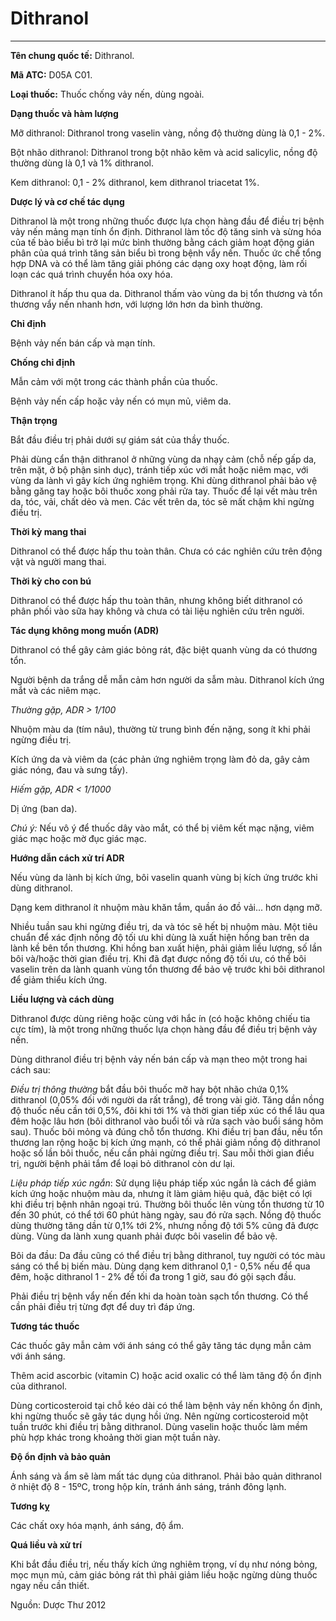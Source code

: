# Dithranol

---

**Tên chung quốc tế:** Dithranol.

**Mã ATC:** D05A C01.

**Loại thuốc:** Thuốc chống vảy nến, dùng ngoài.

**Dạng thuốc và hàm lượng**

Mỡ dithranol: Dithranol trong vaselin vàng, nồng độ thường dùng là 0,1 - 2%.

Bột nhão dithranol: Dithranol trong bột nhão kẽm và acid salicylic, nồng độ thường dùng là 0,1 và 1% dithranol.

Kem dithranol: 0,1 - 2% dithranol, kem dithranol triacetat 1%.

**Dược lý và cơ chế tác dụng**

Dithranol là một trong những thuốc được lựa chọn hàng đầu để điều trị bệnh vảy nến mảng mạn tính ổn định. Dithranol làm tốc độ tăng sinh và sừng hóa của tế bào biểu bì trở lại mức bình thường bằng cách giảm hoạt động gián phân của quá trình tăng sản biểu bì trong bệnh vẩy nến. Thuốc ức chế tổng hợp DNA và có thể làm tăng giải phóng các dạng oxy hoạt động, làm rối loạn các quá trình chuyển hóa oxy hóa.

Dithranol ít hấp thu qua da. Dithranol thấm vào vùng da bị tổn thương và tổn thương vẩy nến nhanh hơn, với lượng lớn hơn da bình thường.

**Chỉ định**

Bệnh vảy nến bán cấp và mạn tính.

**Chống chỉ định**

Mẫn cảm với một trong các thành phần của thuốc.

Bệnh vảy nến cấp hoặc vảy nến có mụn mủ, viêm da.

**Thận trọng**

Bắt đầu điều trị phải dưới sự giám sát của thầy thuốc.

Phải dùng cẩn thận dithranol ở những vùng da nhạy cảm (chỗ nếp gấp da, trên mặt, ở bộ phận sinh dục), tránh tiếp xúc với mắt hoặc niêm mạc, với vùng da lành vì gây kích ứng nghiêm trọng. Khi dùng dithranol phải bảo vệ bằng găng tay hoặc bôi thuốc xong phải rửa tay. Thuốc để lại vết màu trên da, tóc, vải, chất dẻo và men. Các vết trên da, tóc sẽ mất chậm khi ngừng điều trị.

**Thời kỳ mang thai**

Dithranol có thể được hấp thu toàn thân. Chưa có các nghiên cứu trên động vật và người mang thai.

**Thời kỳ cho con bú**

Dithranol có thể được hấp thu toàn thân, nhưng không biết dithranol có phân phối vào sữa hay không và chưa có tài liệu nghiên cứu trên người.

**Tác dụng không mong muốn (ADR)**

Dithranol có thể gây cảm giác bỏng rát, đặc biệt quanh vùng da có thương tổn.

Người bệnh da trắng dễ mẫn cảm hơn người da sẫm màu. Dithranol kích ứng mắt và các niêm mạc.

_Thường gặp, ADR > 1/100_

Nhuộm màu da (tím nâu), thường từ trung bình đến nặng, song ít khi phải ngừng điều trị.

Kích ứng da và viêm da (các phản ứng nghiêm trọng làm đỏ da, gây cảm giác nóng, đau và sưng tấy).

_Hiếm gặp, ADR < 1/1000_

Dị ứng (ban da).

_Chú ý:_ Nếu vô ý để thuốc dây vào mắt, có thể bị viêm kết mạc nặng, viêm giác mạc hoặc mờ đục giác mạc.

**Hướng dẫn cách xử trí ADR**

Nếu vùng da lành bị kích ứng, bôi vaselin quanh vùng bị kích ứng trước khi dùng dithranol.

Dạng kem dithranol ít nhuộm màu khăn tắm, quần áo đồ vải... hơn dạng mỡ.

Nhiều tuần sau khi ngừng điều trị, da và tóc sẽ hết bị nhuộm màu. Một tiêu chuẩn để xác định nồng độ tối ưu khi dùng là xuất hiện hồng ban trên da lành kề bên tổn thương. Khi hồng ban xuất hiện, phải giảm liều lượng, số lần bôi và/hoặc thời gian điều trị. Khi đã đạt được nồng độ tối ưu, có thể bôi vaselin trên da lành quanh vùng tổn thương để bảo vệ trước khi bôi dithranol để giảm thiểu kích ứng.

**Liều lượng và cách dùng**

Dithranol được dùng riêng hoặc cùng với hắc ín (có hoặc không chiếu tia cực tím), là một trong những thuốc lựa chọn hàng đầu để điều trị bệnh vảy nến.

Dùng dithranol điều trị bệnh vảy nến bán cấp và mạn theo một trong hai cách sau:

_Điều trị thông thường_ bắt đầu bôi thuốc mỡ hay bột nhão chứa 0,1% dithranol (0,05% đối với người da rất trắng), để trong vài giờ. Tăng dần nồng độ thuốc nếu cần tới 0,5%, đôi khi tới 1% và thời gian tiếp xúc có thể lâu qua đêm hoặc lâu hơn (bôi dithranol vào buổi tối và rửa sạch vào buổi sáng hôm sau). Thuốc bôi mỏng và đúng chỗ tổn thương. Khi điều trị ban đầu, nếu tổn thương lan rộng hoặc bị kích ứng mạnh, có thể phải giảm nồng độ dithranol hoặc số lần bôi thuốc, nếu cần phải ngừng điều trị. Sau mỗi thời gian điều trị, người bệnh phải tắm để loại bỏ dithranol còn dư lại.

_Liệu pháp tiếp xúc ngắn_: Sử dụng liệu pháp tiếp xúc ngắn là cách để giảm kích ứng hoặc nhuộm màu da, nhưng ít làm giảm hiệu quả, đặc biệt có lợi khi điều trị bệnh nhân ngoại trú. Thường bôi thuốc lên vùng tổn thương từ 10 đến 30 phút, có thể tới 60 phút hàng ngày, sau đó rửa sạch. Nồng độ thuốc dùng thường tăng dần từ 0,1% tới 2%, nhưng nồng độ tới 5% cũng đã được dùng. Vùng da lành xung quanh phải được bôi vaselin để bảo vệ.

Bôi da đầu: Da đầu cũng có thể điều trị bằng dithranol, tuy người có tóc màu sáng có thể bị biến màu. Dùng dạng kem dithranol 0,1 - 0,5% nếu để qua đêm, hoặc dithranol 1 - 2% để tối đa trong 1 giờ, sau đó gội sạch đầu.

Phải điều trị bệnh vẩy nến đến khi da hoàn toàn sạch tổn thương. Có thể cần phải điều trị từng đợt để duy trì đáp ứng.

**Tương tác thuốc**

Các thuốc gây mẫn cảm với ánh sáng có thể gây tăng tác dụng mẫn cảm với ánh sáng.

Thêm acid ascorbic (vitamin C) hoặc acid oxalic có thể làm tăng độ ổn định của dithranol.

Dùng corticosteroid tại chỗ kéo dài có thể làm bệnh vảy nến không ổn định, khi ngừng thuốc sẽ gây tác dụng hồi ứng. Nên ngừng corticosteroid một tuần trước khi điều trị bằng dithranol. Dùng vaselin hoặc thuốc làm mềm phù hợp khác trong khoảng thời gian một tuần này.

**Độ ổn định và bảo quản**

Ánh sáng và ẩm sẽ làm mất tác dụng của dithranol. Phải bảo quản dithranol ở nhiệt độ 8 - 15ºC, trong hộp kín, tránh ánh sáng, tránh đông lạnh.

**Tương kỵ**

Các chất oxy hóa mạnh, ánh sáng, độ ẩm.

**Quá liều và xử trí**

Khi bắt đầu điều trị, nếu thấy kích ứng nghiêm trọng, ví dụ như nóng bỏng, mọc mụn mủ, cảm giác bỏng rát thì phải giảm liều hoặc ngừng dùng thuốc ngay nếu cần thiết.

Nguồn: Dược Thư 2012